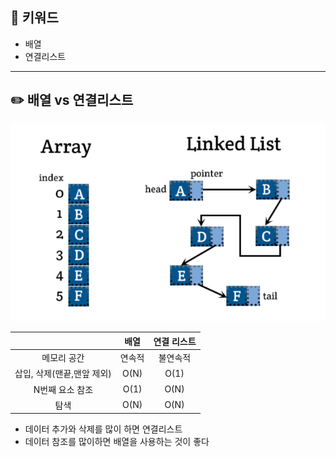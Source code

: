 ## 📓 키워드

- 배열
- 연결리스트

---

## ✏️ 배열 vs 연결리스트

![img.png](../img/배열,연결리스트%20비교.png)

|                  |  배열   | 연결 리스트 |
|:----------------:|:-----:|:------:|
|      메모리 공간      | 연속적 |  불연속적  |
| 삽입, 삭제(맨끝,맨앞 제외) | O(N)  |  O(1)  |
|    N번째 요소 참조     | O(1)  |  O(N)  |
|        탐색        | O(N)  |  O(N)  |

- 데이터 추가와 삭제를 많이 하면 연결리스트
- 데이터 참조를 많이하면 배열을 사용하는 것이 좋다